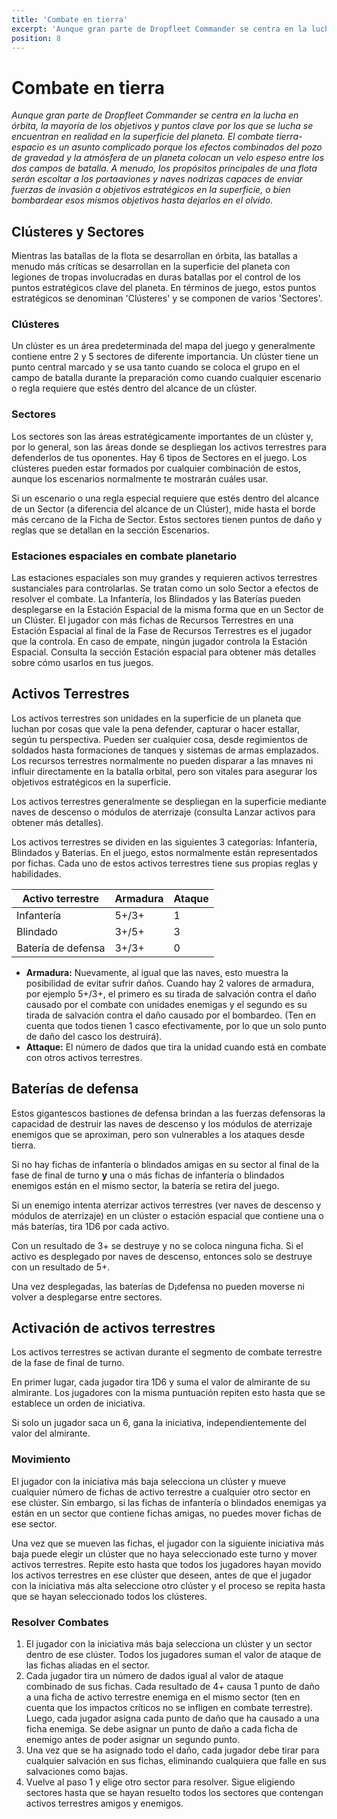 ```yaml
---
title: 'Combate en tierra'
excerpt: 'Aunque gran parte de Dropfleet Commander se centra en la lucha en órbita, la mayoría de los objetivos y puntos clave por los que se lucha se encuentran en realidad en la superficie del planeta.'
position: 8
---
```


# Combate en tierra

_Aunque gran parte de Dropfleet Commander se centra en la lucha en órbita, la mayoría de los objetivos y puntos clave por los que se lucha se encuentran en realidad en la superficie del planeta. El combate tierra-espacio es un asunto complicado porque los efectos combinados del pozo de gravedad y la atmósfera de un planeta colocan un velo espeso entre los dos campos de batalla. A menudo, los propósitos principales de una flota serán escoltar a los portaaviones y naves nodrizas capaces de enviar fuerzas de invasión a objetivos estratégicos en la superficie, o bien bombardear esos mismos objetivos hasta dejarlos en el olvido_.

## Clústeres y Sectores

Mientras las batallas de la flota se desarrollan en órbita, las batallas a menudo más críticas se desarrollan en la superficie del planeta con legiones de tropas involucradas en duras batallas por el control de los puntos estratégicos clave del planeta. En términos de juego, estos puntos estratégicos se denominan 'Clústeres' y se componen de varios 'Sectores'.

### Clústeres

Un clúster es un área predeterminada del mapa del juego y generalmente contiene entre 2 y 5 sectores de diferente importancia. Un clúster tiene un punto central marcado y se usa tanto cuando se coloca el grupo en el campo de batalla durante la preparación como cuando cualquier escenario o regla requiere que estés dentro del alcance de un clúster.

### Sectores

Los sectores son las áreas estratégicamente importantes de un clúster y, por lo general, son las áreas donde se despliegan los activos terrestres para defenderlos de tus oponentes. Hay 6 tipos de Sectores en el juego. Los clústeres pueden estar formados por cualquier combinación de estos, aunque los escenarios normalmente te mostrarán cuáles usar.

Si un escenario o una regla especial requiere que estés dentro del alcance de un Sector (a diferencia del alcance de un Clúster), mide hasta el borde más cercano de la Ficha de Sector. Estos sectores tienen puntos de daño y reglas que se detallan en la sección Escenarios.

### Estaciones espaciales en combate planetario

Las estaciones espaciales son muy grandes y requieren activos terrestres sustanciales para controlarlas. Se tratan como un solo Sector a efectos de resolver el combate. La Infantería, los Blindados y las Baterías pueden desplegarse en la Estación Espacial de la misma forma que en un Sector de un Clúster. El jugador con más fichas de Recursos Terrestres en una Estación Espacial al final de la Fase de Recursos Terrestres es el jugador que la controla. En caso de empate, ningún jugador controla la Estación Espacial. Consulta la sección Estación espacial para obtener más detalles sobre cómo usarlos en tus juegos.

## Activos Terrestres

Los activos terrestres son unidades en la superficie de un planeta que luchan por cosas que vale la pena defender, capturar o hacer estallar, según tu perspectiva. Pueden ser cualquier cosa, desde regimientos de soldados hasta formaciones de tanques y sistemas de armas emplazados. Los recursos terrestres normalmente no pueden disparar a las mnaves ni influir directamente en la batalla orbital, pero son vitales para asegurar los objetivos estratégicos en la superficie.

Los activos terrestres generalmente se despliegan en la superficie mediante naves de descenso o módulos de aterrizaje (consulta Lanzar activos para obtener más detalles).

Los activos terrestres se dividen en las siguientes 3 categorías: Infantería, Blindados y Baterías. En el juego, estos normalmente están representados por fichas. Cada uno de estos activos terrestres tiene sus propias reglas y habilidades.

<table>
  <thead>
    <tr>
      <th>Activo terrestre</th>
      <th>Armadura</th>
      <th>Ataque</th>
    </tr>
  </thead>
  <tbody>
    <tr>
      <td>Infantería</td>
      <td>5+/3+</td>
      <td>1</td>
    </tr>
    <tr>
      <td>Blindado</td>
      <td>3+/5+</td>
      <td>3</td>
    </tr>
    <tr>
      <td>Batería de defensa</td>
      <td>3+/3+</td>
      <td>0</td>
    </tr>
  </tbody>
</table>

* **Armadura:** Nuevamente, al igual que las naves, esto muestra la posibilidad de evitar sufrir daños. Cuando hay 2 valores de armadura, por ejemplo 5+/3+, el primero es su tirada de salvación contra el daño causado por el combate con unidades enemigas y el segundo es su tirada de salvación contra el daño causado por el bombardeo. (Ten en cuenta que todos tienen 1 casco efectivamente, por lo que un solo punto de daño del casco los destruirá).
* **Attaque:** El número de dados que tira la unidad cuando está en combate con otros activos terrestres.

## Baterías de defensa

Estos gigantescos bastiones de defensa brindan a las fuerzas defensoras la capacidad de destruir las naves de descenso y los módulos de aterrizaje enemigos que se aproximan, pero son vulnerables a los ataques desde tierra.

Si no hay fichas de infantería o blindados amigas en su sector al final de la fase de final de turno **y** una o más fichas de infantería o blindados enemigos están en el mismo sector, la batería se retira del juego.

Si un enemigo intenta aterrizar activos terrestres (ver naves de descenso y módulos de aterrizaje) en un clúster o estación espacial que contiene una o más baterías, tira 1D6 por cada activo.

Con un resultado de 3+ se destruye y no se coloca ninguna ficha. Si el activo es desplegado por naves de descenso, entonces solo se destruye con un resultado de 5+.

Una vez desplegadas, las baterías de D¡defensa no pueden moverse ni volver a desplegarse entre sectores.

## Activación de activos terrestres

Los activos terrestres se activan durante el segmento de combate terrestre de la fase de final de turno.

En primer lugar, cada jugador tira 1D6 y suma el valor de almirante de su almirante. Los jugadores con la misma puntuación repiten esto hasta que se establece un orden de iniciativa.

Si solo un jugador saca un 6, gana la iniciativa, independientemente del valor del almirante.

### Movimiento

El jugador con la iniciativa más baja selecciona un clúster y mueve cualquier número de fichas de activo terrestre a cualquier otro sector en ese clúster. Sin embargo, si las fichas de infantería o blindados enemigas ya están en un sector que contiene fichas amigas, no puedes mover fichas de ese sector.

Una vez que se mueven las fichas, el jugador con la siguiente iniciativa más baja puede elegir un clúster que no haya seleccionado este turno y mover activos terrestres. Repite esto hasta que todos los jugadores hayan movido los activos terrestres en ese clúster que deseen, antes de que el jugador con la iniciativa más alta seleccione otro clúster y el proceso se repita hasta que se hayan seleccionado todos los clústeres.

### Resolver Combates

1. El jugador con la iniciativa más baja selecciona un clúster y un sector dentro de ese clúster. Todos los jugadores suman el valor de ataque de las fichas aliadas en el sector.
1. Cada jugador tira un número de dados igual al valor de ataque combinado de sus fichas. Cada resultado de 4+ causa 1 punto de daño a una ficha de activo terrestre enemiga en el mismo sector (ten en cuenta que los impactos críticos no se infligen en combate terrestre). Luego, cada jugador asigna cada punto de daño que ha causado a una ficha enemiga. Se debe asignar un punto de daño a cada ficha de enemigo antes de poder asignar un segundo punto.
1. Una vez que se ha asignado todo el daño, cada jugador debe tirar para cualquier salvación en sus fichas, eliminando cualquiera que falle en sus salvaciones como bajas.
1. Vuelve al paso 1 y elige otro sector para resolver. Sigue eligiendo sectores hasta que se hayan resuelto todos los sectores que contengan activos terrestres amigos y enemigos.
